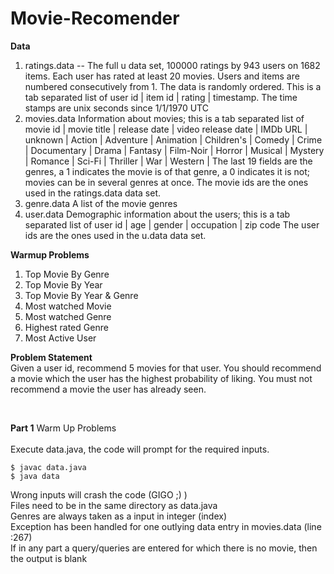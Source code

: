 # Movie-Recomender

<b>Data</b> 
1) ratings.data -- The full u data set, 100000 ratings by 943 users on 1682 items.
       Each user has rated at least 20 movies. Users and items are
       numbered consecutively from 1. The data is randomly
       ordered. This is a tab separated list of 
	     user id | item id | rating | timestamp. 
       The time stamps are unix seconds since 1/1/1970 UTC  
2) movies.data Information about movies; this is a tab separated
       list of
       movie id | movie title | release date | video release date |
       IMDb URL | unknown | Action | Adventure | Animation |
       Children's | Comedy | Crime | Documentary | Drama | Fantasy |
       Film-Noir | Horror | Musical | Mystery | Romance | Sci-Fi |
       Thriller | War | Western |
       The last 19 fields are the genres, a 1 indicates the movie
       is of that genre, a 0 indicates it is not; movies can be in
       several genres at once.
       The movie ids are the ones used in the ratings.data data set.
3) genre.data A list of the movie genres
4) user.data Demographic information about the users; this is a tab
       separated list of
       user id | age | gender | occupation | zip code
       The user ids are the ones used in the u.data data set.
       
<b>Warmup Problems </b>
1) Top Movie By Genre 
2) Top Movie By Year
3) Top Movie By Year & Genre
4) Most watched Movie
5) Most watched Genre
6) Highest rated Genre
7) Most Active User

 <b>Problem Statement</b> <br>
 Given a user id, recommend 5 movies for that user. You should recommend a movie which the user has the highest probability of liking. You must not recommend a movie the user has already seen.

<br>

<b>Part 1</b>  Warm Up Problems <br><br>
Execute data.java, the code will prompt for the required inputs.

```
$ javac data.java
$ java data
```

Wrong inputs will crash the code (GIGO ;) ) <br>
Files need to be in the same directory as data.java <br>
Genres are always taken as a input in integer (index) <br>
Exception has been handled for one outlying data entry in movies.data (line :267) <br>
If in any part a query/queries are entered for which there is no movie, then the output is blank <br> 
